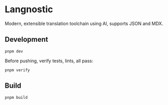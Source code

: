 # Langnostic

Modern, extensible translation toolchain using AI, supports JSON and MDX.

## Development

```
pnpm dev
```

Before pushing, verify tests, lints, all pass:

```
pnpm verify
```

## Build

```
pnpm build
```

